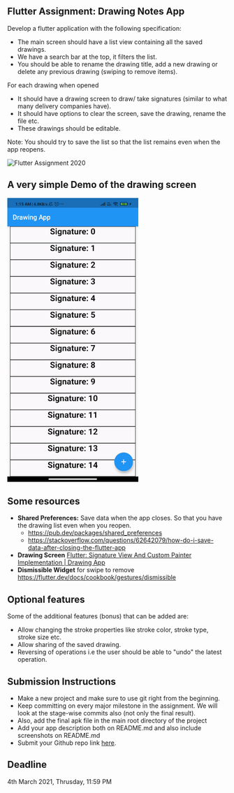## Flutter Assignment: Drawing Notes App 
Develop a flutter application with the following specification:
 - The main screen should have a list view containing all the saved drawings.
 - We have a search bar at the top, it filters the list.
 - You should be able to rename the drawing title, add a new drawing or delete any previous drawing (swiping to remove items).

For each drawing when opened
 - It should have a drawing screen to draw/ take signatures (similar to what many delivery companies have).
 - It should have options to clear the screen, save the drawing, rename the file etc.
 - These drawings should be editable.

Note: You should try to save the list so that the list remains even when the app reopens.

![Flutter Assignment 2020](https://user-images.githubusercontent.com/31121102/109359662-ddbfb000-78ab-11eb-84c3-233a669837e5.jpg)

## A very simple Demo of the drawing screen
![signatureOutput](signatureOutput.gif?raw=true "Title")

## Some resources
- **Shared Preferences:** Save data when the app closes. So that you have the drawing list even when you reopen.
  - https://pub.dev/packages/shared_preferences
  - https://stackoverflow.com/questions/62642079/how-do-i-save-data-after-closing-the-flutter-app
- **Drawing Screen** [Flutter: Signature View And Custom Painter Implementation | Drawing App](https://www.youtube.com/watch?v=zu-do2luSAo&ab_channel=mtechviral)
- **Dismissible Widget** for swipe to remove
https://flutter.dev/docs/cookbook/gestures/dismissible

## Optional features
Some of the additional features (bonus) that can be added are:
 - Allow changing the stroke properties like stroke color, stroke type, stroke size etc.
 - Allow sharing of the saved drawing.
 - Reversing of operations i.e the user should be able to "undo" the latest operation.

## Submission Instructions
- Make a new project and make sure to use git right from the beginning.
- Keep committing on every major milestone in the assignment. We will look at the stage-wise commits also (not only the final result).
- Also, add the final apk file in the main root directory of the project
- Add your app description both on README.md and also include screenshots on README.md
- Submit your Github repo link [here](https://forms.gle/P8U2HsXzP25QycTW9).

## Deadline
4th March 2021, Thrusday, 11:59 PM

